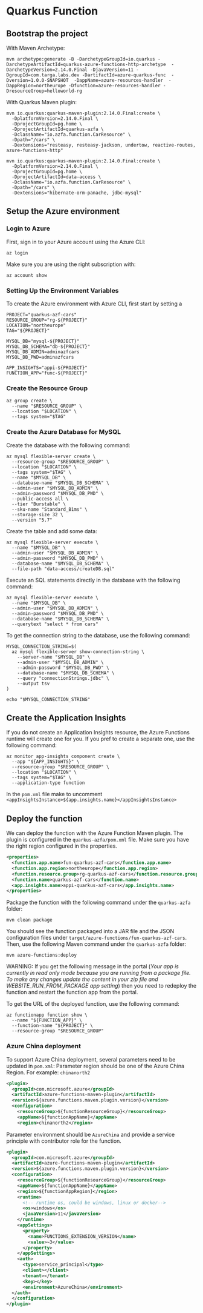 # Quarkus Function

## Bootstrap the project

With Maven Archetype:

```shell
mvn archetype:generate -B -DarchetypeGroupId=io.quarkus -DarchetypeArtifactId=quarkus-azure-functions-http-archetype  -DarchetypeVersion=2.14.0.Final -DjavaVersion=11 -DgroupId=com.targa.labs.dev -DartifactId=azure-quarkus-func  -Dversion=1.0.0-SNAPSHOT  -DappName=azure-resources-handler  -DappRegion=northeurope -Dfunction=azure-resources-handler -DresourceGroup=helloworld-rg
```

With Quarkus Maven plugin:

```shell
mvn io.quarkus:quarkus-maven-plugin:2.14.0.Final:create \
  -DplatformVersion=2.14.0.Final \
  -DprojectGroupId=pg.home \
  -DprojectArtifactId=quarkus-azfa \
  -DclassName="io.azfa.function.CarResource" \
  -Dpath="/cars" \
  -Dextensions="resteasy, resteasy-jackson, undertow, reactive-routes, azure-functions-http"
```

```shell
mvn io.quarkus:quarkus-maven-plugin:2.14.0.Final:create \
  -DplatformVersion=2.14.0.Final \
  -DprojectGroupId=pg.home \
  -DprojectArtifactId=data-access \
  -DclassName="io.azfa.function.CarResource" \
  -Dpath="/cars" \
  -Dextensions="hibernate-orm-panache, jdbc-mysql"
```

## Setup the Azure environment

### Login to Azure 

First, sign in to your Azure account using the Azure CLI:

```shell
az login
````

Make sure you are using the right subscription with:

```shell
az account show
````

### Setting Up the Environment Variables

To create the Azure environment with Azure CLI, first start by setting a

```shell
PROJECT="quarkus-azf-cars"
RESOURCE_GROUP="rg-${PROJECT}"
LOCATION="northeurope"
TAG="${PROJECT}"

MYSQL_DB="mysql-${PROJECT}"
MYSQL_DB_SCHEMA="db-${PROJECT}"
MYSQL_DB_ADMIN=adminazfcars
MYSQL_DB_PWD=adminazfcars

APP_INSIGHTS="appi-${PROJECT}"
FUNCTION_APP="func-${PROJECT}"
````

### Create the Resource Group

```shell
az group create \
  --name "$RESOURCE_GROUP" \
  --location "$LOCATION" \
  --tags system="$TAG"
````

### Create the Azure Database for MySQL

Create the database with the following command:

```shell
az mysql flexible-server create \
  --resource-group "$RESOURCE_GROUP" \
  --location "$LOCATION" \
  --tags system="$TAG" \
  --name "$MYSQL_DB" \
  --database-name "$MYSQL_DB_SCHEMA" \
  --admin-user "$MYSQL_DB_ADMIN" \
  --admin-password "$MYSQL_DB_PWD" \
  --public-access all \
  --tier "Burstable" \
  --sku-name "Standard_B1ms" \
  --storage-size 32 \
  --version "5.7"
````

Create the table and add some data:

```shell
az mysql flexible-server execute \
  --name "$MYSQL_DB" \
  --admin-user "$MYSQL_DB_ADMIN" \
  --admin-password "$MYSQL_DB_PWD" \
  --database-name "$MYSQL_DB_SCHEMA" \
  --file-path "data-access/createDB.sql"
````

Execute an SQL statements directly in the database with the following command:

```shell
az mysql flexible-server execute \
  --name "$MYSQL_DB" \
  --admin-user "$MYSQL_DB_ADMIN" \
  --admin-password "$MYSQL_DB_PWD" \
  --database-name "$MYSQL_DB_SCHEMA" \
  --querytext "select * from cars"
````

To get the connection string to the database, use the following command:

```shell
MYSQL_CONNECTION_STRING=$(
  az mysql flexible-server show-connection-string \
    --server-name "$MYSQL_DB" \
    --admin-user "$MYSQL_DB_ADMIN" \
    --admin-password "$MYSQL_DB_PWD" \
    --database-name "$MYSQL_DB_SCHEMA" \
    --query "connectionStrings.jdbc" \
    --output tsv
)

echo "$MYSQL_CONNECTION_STRING"
````

## Create the Application Insights

If you do not create an Application Insights resource, the Azure Functions runtime will create one for you.
If you pref to create a separate one, use the following command:

```shell
az monitor app-insights component create \
  --app "${APP_INSIGHTS}" \
  --resource-group "$RESOURCE_GROUP" \
  --location "$LOCATION" \
  --tags system="$TAG" \
  --application-type function
```

In the `pom.xml` file make to uncomment `<appInsightsInstance>${app.insights.name}</appInsightsInstance>`

## Deploy the function

We can deploy the function with the Azure Function Maven plugin.
The plugin is configured in the `quarkus-azfa/pom.xml` file.
Make sure you have the right region configured in the properties.

```xml
<properties>
  <function.app.name>fun-quarkus-azf-cars</function.app.name>
  <function.app.region>northeurope</function.app.region>
  <function.resource.group>rg-quarkus-azf-cars</function.resource.group>
  <function.name>quarkus-azf-cars</function.name>
  <app.insights.name>appi-quarkus-azf-cars</app.insights.name>
</properties>
```

Package the function with the following command under the `quarkus-azfa` folder:

```shell 
mvn clean package
```

You should see the function packaged into a JAR file and the JSON configuration files under `target/azure-functions/fun-quarkus-azf-cars`.
Then, use the following Maven command under the `quarkus-azfa` folder:

```shell
mvn azure-functions:deploy
```

WARNING: If you get the following message in the portal (_Your app is currently in read only mode because you are running from a package file. To make any changes update the content in your zip file and WEBSITE_RUN_FROM_PACKAGE app setting_) then you need to redeploy the function and restart the function app from the portal.

To get the URL of the deployed function, use the following command:

```shell 
az functionapp function show \
  --name "${FUNCTION_APP}" \
  --function-name "${PROJECT}" \
  --resource-group "$RESOURCE_GROUP" 
```

### Azure China deployment

To support Azure China deployment, several parameters need to be updated in `pom.xml`:
Parameter region should be one of the Azure China Region. For example: `chinanorth2`

```xml
<plugin>
  <groupId>com.microsoft.azure</groupId>
  <artifactId>azure-functions-maven-plugin</artifactId>
  <version>${azure.functions.maven.plugin.version}</version>
  <configuration>
    <resourceGroup>${functionResourceGroup}</resourceGroup>
    <appName>${functionAppName}</appName>
    <region>chinanorth2</region>
```

Parameter environment should be `AzureChina` and provide a service principle with contributor role for the function.

```xml
<plugin>
  <groupId>com.microsoft.azure</groupId>
  <artifactId>azure-functions-maven-plugin</artifactId>
  <version>${azure.functions.maven.plugin.version}</version>
  <configuration>
    <resourceGroup>${functionResourceGroup}</resourceGroup>
    <appName>${functionAppName}</appName>
    <region>${functionAppRegion}</region>
    <runtime>
      <!-- runtime os, could be windows, linux or docker-->
      <os>windows</os>
      <javaVersion>11</javaVersion>
    </runtime>
    <appSettings>
      <property>
        <name>FUNCTIONS_EXTENSION_VERSION</name>
        <value>~3</value>
      </property>
    </appSettings>
    <auth>
      <type>service_principal</type>
      <client></client>
	  <tenant></tenant>
      <key></key>
      <environment>AzureChina</environment>
  </auth>
  </configuration>
</plugin>
```
